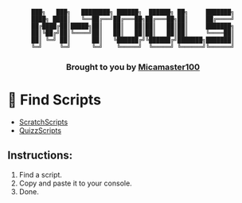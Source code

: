 <div align="center">

```
███╗   ███╗   ████████╗ ██████╗  ██████╗ ██╗     ███████╗
████╗ ████║   ╚══██╔══╝██╔═══██╗██╔═══██╗██║     ██╔════╝
██╔████╔██║█████╗██║   ██║   ██║██║   ██║██║     ███████╗
██║╚██╔╝██║╚════╝██║   ██║   ██║██║   ██║██║     ╚════██║
██║ ╚═╝ ██║      ██║   ╚██████╔╝╚██████╔╝███████╗███████║
╚═╝     ╚═╝      ╚═╝    ╚═════╝  ╚═════╝ ╚══════╝╚══════╝
```
### Brought to you by [Micamaster100](https://github.com/Micamaster100)
<div align="left">

# 🔎 Find Scripts
- [ScratchScripts](https://github.com/Micamaster100/M-Tools/blob/main/ScratchScripts)
- [QuizzScripts](https://github.com/Micamaster100/M-Tools/tree/main/QuizzScripts)

## Instructions:
  1. Find a script.
  2. Copy and paste it to your console.
  3. Done.
